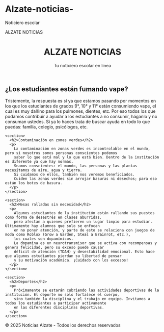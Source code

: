 # Alzate-noticias-
Noticiero escolar 
<!DOCTYPE html>
<html lang="es">
<head>
  <meta charset="UTF-8">
  <meta name="viewport" content="width=device-width, initial-scale=1.0">
  ALZATE NOTICIAS
  
    
  
</head>
<body>
  <header>
    <h1>ALZATE NOTICIAS</h1>
    <p>Tu noticiero escolar en línea</p>
  </header>

  <main>
    <section>
      <h2>¿Los estudiantes están fumando vape?</h2>
      <p>
        Tristemente, la respuesta es sí ya que estamos pasando por momentos en los que los estudiantes 
        de grados 9°, 10° y 11° están consumiendo vape, el cual es muy dañino para los pulmones, dientes, etc. 
        Por eso todos los que podamos contribuir a ayudar a los estudiantes a no consumir, háganlo y no consuman ustedes. 
        Si ya lo haces trata de buscar ayuda en todo lo que puedas: familia, colegio, psicólogos, etc.
      </p>
    </section>

    <section>
      <h2>Contaminación en zonas verdes</h2>
      <p>
        La contaminación en zonas verdes es incontrolable en el mundo, pero si nosotros somos personas conscientes podemos 
        saber lo que está mal y lo que está bien. Dentro de la institución es diferente ya que hay normas. 
        Seamos conscientes: el mundo, las personas y las plantas necesitamos de aire, agua y tierra. 
        Si cuidamos de ellos, también nos veremos beneficiados.  
        Cuiden las zonas verdes sin arrojar basuras ni desechos; para eso están los botes de basura.
      </p>
    </section>

    <section>
      <h2>Mesas ralladas sin necesidad</h2>
      <p>
        Algunos estudiantes de la institución están rallando sus puestos como forma de desestrés en clases aburridas, 
        pero afectan a quienes prefieren un lugar limpio para estudiar. Últimamente hay alumnos que solo se enfocan 
        en no poner atención, y parte de esto se relaciona con juegos de moda como Roblox (Grow a Garden, Steal a Brainrot, etc.), 
        los cuales son dopamínicos.  
        La dopamina es un neurotransmisor que se activa con recompensas y genera felicidad, pero su exceso puede causar 
        déficit de atención (TDAH) y desestabilidad emocional. Esto hace que algunos estudiantes pierdan su libertad de pensar 
        y su motivación académica. ¡Cuidado con los excesos!
      </p>
    </section>

    <section>
      <h2>Deportes</h2>
      <p>
        Próximamente se estarán cubriendo las actividades deportivas de la institución. El deporte no solo fortalece el cuerpo, 
        sino también la disciplina y el trabajo en equipo. Invitamos a todos los estudiantes a participar activamente 
        en las diferentes disciplinas deportivas.
      </p>
    </section>
  </main>

  <footer>
    &copy; 2025 Noticias Alzate - Todos los derechos reservados
  </footer>
</body>
</html>